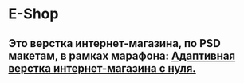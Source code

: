 # E-Shop

## Это верстка интернет-магазина, по PSD макетам, в рамках марафона: [Адаптивная верстка интернет-магазина с нуля.](https://www.youtube.com/watch?v=j_k6bk20aQ4&list=PLM6XATa8CAG4Mvraf3gNlNrmc47XMG4Nf)



